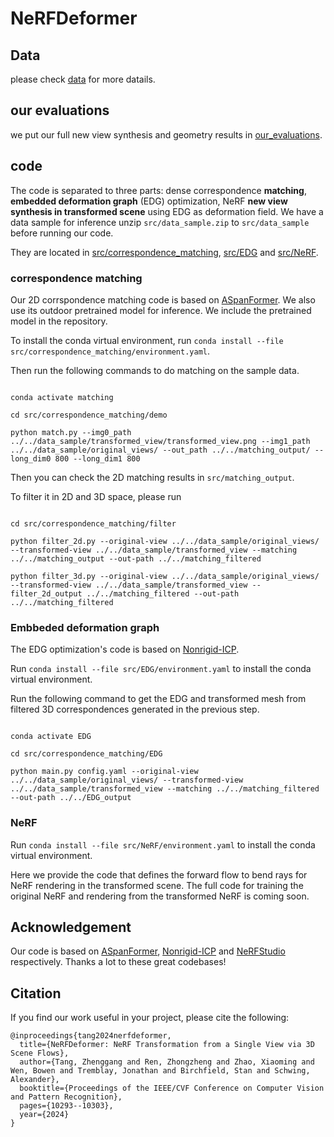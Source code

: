 # NeRFDeformer

## Data

please check [data](https://github.com/nerfdeformer/nerfdeformer/blob/main/data) for more datails.

## our evaluations

we put our full new view synthesis and geometry results in [our_evaluations](https://github.com/nerfdeformer/nerfdeformer/blob/main/our_evaluations).

## code

The code is separated to three parts: dense correspondence **matching**, **embedded deformation graph** (EDG) optimization, NeRF **new view synthesis in transformed scene** using EDG as deformation field. We have a data sample for inference unzip `src/data_sample.zip` to `src/data_sample` before running our code.

They are located in [src/correspondence_matching](https://github.com/nerfdeformer/nerfdeformer/blob/main/src/correspondence_matching), [src/EDG](https://github.com/nerfdeformer/nerfdeformer/blob/main/src/EDG) and [src/NeRF](https://github.com/nerfdeformer/nerfdeformer/blob/main/src/NeRF).

### correspondence matching

Our 2D corrspondence matching code is based on [ASpanFormer](https://github.com/apple/ml-aspanformer). We also use its outdoor pretrained model for inference. We include the pretrained model in the repository. 

To install the conda virtual environment, run `conda install --file src/correspondence_matching/environment.yaml`.

Then run the following commands to do matching on the sample data.

```

conda activate matching

cd src/correspondence_matching/demo

python match.py --img0_path ../../data_sample/transformed_view/transformed_view.png --img1_path ../../data_sample/original_views/ --out_path ../../matching_output/ --long_dim0 800 --long_dim1 800
```

Then you can check the 2D matching results in `src/matching_output`.

To filter it in 2D and 3D space, please run 

```

cd src/correspondence_matching/filter

python filter_2d.py --original-view ../../data_sample/original_views/ --transformed-view ../../data_sample/transformed_view --matching ../../matching_output --out-path ../../matching_filtered

python filter_3d.py --original-view ../../data_sample/original_views/ --transformed-view ../../data_sample/transformed_view --filter_2d_output ../../matching_filtered --out-path ../../matching_filtered
```

### Embbeded deformation graph

The EDG optimization's code is based on [Nonrigid-ICP](https://github.com/rabbityl/Nonrigid-ICP-Pytorch). 

Run `conda install --file src/EDG/environment.yaml` to install the conda virtual environment.

Run the following command to get the EDG and transformed mesh from filtered 3D correspondences generated in the previous step.

```

conda activate EDG

cd src/correspondence_matching/EDG

python main.py config.yaml --original-view ../../data_sample/original_views/ --transformed-view ../../data_sample/transformed_view --matching ../../matching_filtered --out-path ../../EDG_output
```

### NeRF

Run `conda install --file src/NeRF/environment.yaml` to install the conda virtual environment.

Here we provide the code that defines the forward flow to bend rays for NeRF rendering in the transformed scene. The full code for training the original NeRF and rendering from the transformed NeRF is coming soon. 

## Acknowledgement

Our code is based on [ASpanFormer](https://github.com/apple/ml-aspanformer), [Nonrigid-ICP](https://github.com/rabbityl/Nonrigid-ICP-Pytorch) and [NeRFStudio](https://github.com/nerfstudio-project/nerfstudio) respectively. Thanks a lot to these great codebases!

## Citation
If you find our work useful in your project, please cite the following:

```
@inproceedings{tang2024nerfdeformer,
  title={NeRFDeformer: NeRF Transformation from a Single View via 3D Scene Flows},
  author={Tang, Zhenggang and Ren, Zhongzheng and Zhao, Xiaoming and Wen, Bowen and Tremblay, Jonathan and Birchfield, Stan and Schwing, Alexander},
  booktitle={Proceedings of the IEEE/CVF Conference on Computer Vision and Pattern Recognition},
  pages={10293--10303},
  year={2024}
}
```